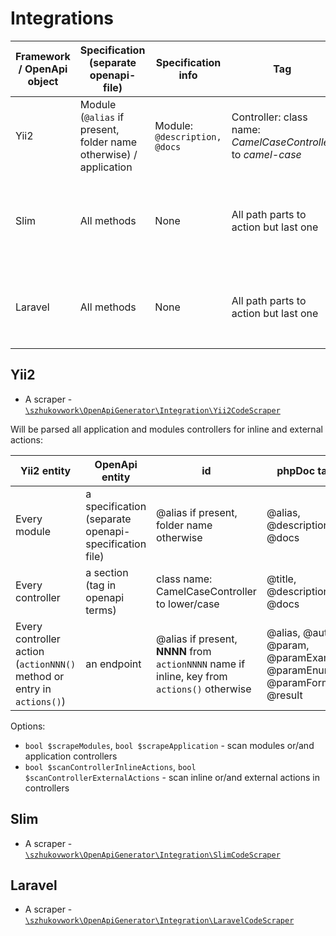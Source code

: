 # Integrations

| Framework / OpenApi object | Specification (separate openapi-file)                             | Specification info            | Tag                                                              | Tag info                                  | Action (endpoint + method)                                                                                 | Action parameters                                                                             | Action result |
|----------------------------|-------------------------------------------------------------------|-------------------------------|------------------------------------------------------------------|-------------------------------------------|------------------------------------------------------------------------------------------------------------|-----------------------------------------------------------------------------------------------|---------------|
| Yii2                       | Module (`@alias` if present, folder name otherwise) / application | Module: `@description, @docs` | Controller: class name:  _CamelCaseController_  to  _camel-case_ | Controller: `@title, @description, @docs` | Controller's (child of `yii\web\Controller`) method or separate action (defined in controller `actions()`) | Of class or method: `@alias, @auth, @param, @paramExample, @paramEnum, @paramFormat`          | `@result`     |
| Slim                       | All methods                                                       | None                          | All path parts to action but last one                            |                                           | Children of `App\Application\Actions\Action`                                                               | Of method `action` of Action class: `@alias, @param, @paramExample, @paramEnum, @paramFormat` | `@result`     |
| Laravel                    | All methods                                                       | None                          | All path parts to action but last one                            |                                           | Methods in children of `\Illuminate\Routing\Controller`                                                    | Of method of controller class: `@alias, @param, @paramExample, @paramEnum, @paramFormat`      | `@result`     |

## Yii2

- A scraper - [`\szhukovwork\OpenApiGenerator\Integration\Yii2CodeScraper`](../src/Integration/Yii2CodeScraper.php)

Will be parsed all application and modules controllers for inline and external actions:

| Yii2 entity                                                            | OpenApi entity                                        | id                                                                                           | phpDoc tags                                                             |
|------------------------------------------------------------------------|-------------------------------------------------------|----------------------------------------------------------------------------------------------|-------------------------------------------------------------------------|
| Every module                                                           | a specification (separate openapi-specification file) | @alias if present, folder name otherwise                                                     | @alias, @description, @docs                                             |
| Every controller                                                       | a section (tag in openapi terms)                      | class name: CamelCaseController to lower/case                                                | @title, @description, @docs                                             |
| Every controller action (`actionNNN()` method or entry in `actions()`) | an endpoint                                           | @alias if present, **NNNN** from `actionNNNN` name if inline, key from `actions()` otherwise | @alias, @auth, @param, @paramExample, @paramEnum, @paramFormat, @result |

Options:
- `bool $scrapeModules`, `bool $scrapeApplication` - scan modules or/and application controllers
- `bool $scanControllerInlineActions`, `bool $scanControllerExternalActions` - scan inline or/and external actions in controllers

## Slim

- A scraper - [`\szhukovwork\OpenApiGenerator\Integration\SlimCodeScraper`](../src/Integration/SlimCodeScraper.php)

## Laravel

- A scraper - [`\szhukovwork\OpenApiGenerator\Integration\LaravelCodeScraper`](../src/Integration/LaravelCodeScraper.php)
